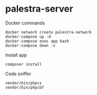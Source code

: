 # palestra-server


Docker commands

```
docker network create palestra-network
docker-compose up -d
docker-compose exec app bash
docker-compose down -v
```

Install app
```
composer install
```

Code sniffer
```
vendor/bin/phpcs
vendor/bin/phpcbf
```